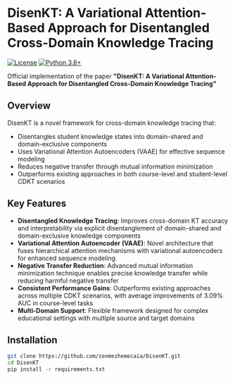 # DisenKT: A Variational Attention-Based Approach for Disentangled Cross-Domain Knowledge Tracing

[![License](https://img.shields.io/badge/License-Apache%202.0-blue.svg)](https://opensource.org/licenses/Apache-2.0)
[![Python 3.8+](https://img.shields.io/badge/python-3.8+-blue.svg)](https://www.python.org/downloads/)

Official implementation of the paper **"DisenKT: A Variational Attention-Based Approach for Disentangled Cross-Domain Knowledge Tracing"**

## Overview

DisenKT is a novel framework for cross-domain knowledge tracing that:
- Disentangles student knowledge states into domain-shared and domain-exclusive components
- Uses Variational Attention Autoencoders (VAAE) for effective sequence modeling
- Reduces negative transfer through mutual information minimization
- Outperforms existing approaches in both course-level and student-level CDKT scenarios

## Key Features

- **Disentangled Knowledge Tracing**: Improves cross-domain KT accuracy and interpretability via explicit disentanglement of domain-shared and domain-exclusive knowledge components
- **Variational Attention Autoencoder (VAAE)**: Novel architecture that fuses hierarchical attention mechanisms with variational autoencoders for enhanced sequence modeling
- **Negative Transfer Reduction**: Advanced mutual information minimization technique enables precise knowledge transfer while reducing harmful negative transfer
- **Consistent Performance Gains**: Outperforms existing approaches across multiple CDKT scenarios, with average improvements of 3.09% AUC in course-level tasks
- **Multi-Domain Support**: Flexible framework designed for complex educational settings with multiple source and target domains

## Installation

```bash
git clone https://github.com/zenmezhemecaia/DisenKT.git
cd DisenKT
pip install -r requirements.txt
